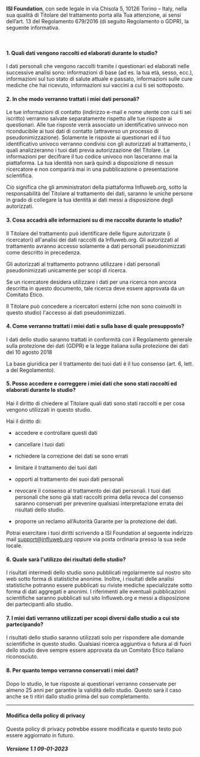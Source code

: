 **ISI Foundation**, con sede legale in via Chisola 5, 10126 Torino – Italy, nella sua qualità di Titolare del trattamento porta alla Tua attenzione, ai sensi dell’art. 13 del Regolamento 679/2016 (di seguito Regolamento o GDPR), la seguente informativa.

<br>

#### 1. Quali dati vengono raccolti ed elaborati durante lo studio?

I dati personali che vengono raccolti tramite i questionari ed elaborati nelle successive analisi sono: informazioni di base (ad es. la tua età, sesso, ecc.), informazioni sul tuo stato di salute attuale e passato, informazioni sulle cure mediche che hai ricevuto, informazioni sui vaccini a cui ti sei sottoposto.

#### 2. In che modo verranno trattati i miei dati personali?

Le tue informazioni di contatto (indirizzo e-mail e nome utente con cui ti sei iscritto) verranno salvate separatamente rispetto alle tue risposte ai questionari. Alle tue risposte verrà associato un identificativo univoco non riconducibile ai tuoi dati di contatto (attraverso un processo di pseudonimizzazione). Solamente le risposte ai questionari ed il tuo identificativo univoco verranno condivisi con gli autorizzati al trattamento, i quali analizzeranno i tuoi dati previa autorizzazione del Titolare. Le informazioni per decifrare il tuo codice univoco non lasceranno mai la piattaforma. La tua identità non sarà quindi a disposizione di nessun ricercatore e non comparirà mai in una pubblicazione o presentazione scientifica.

Ciò significa che gli amministratori della piattaforma Influweb.org, sotto la responsabilità del Titolare al trattamento dei dati, saranno le uniche persone in grado di collegare la tua identità ai dati messi a disposizione degli autorizzati.

#### 3. Cosa accadrà alle informazioni su di me raccolte durante lo studio?

Il Titolare del trattamento può identificare delle figure autorizzate (i ricercatori) all'analisi dei dati raccolti da Influweb.org. Gli autorizzati al trattamento avranno accesso solamente a dati personali pseudonimizzati come descritto in precedenza.

Gli autorizzati al trattamento potranno utilizzare i dati personali pseudonimizzati unicamente per scopi di ricerca.

Se un ricercatore desidera utilizzare i dati per una ricerca non ancora descritta in questo documento, tale ricerca deve essere approvata da un Comitato Etico.

Il Titolare può concedere a ricercatori esterni (che non sono coinvolti in questo studio) l'accesso ai dati pseudonimizzati.
    
#### 4. Come verranno trattati i miei dati e sulla base di quale presupposto?

I dati dello studio saranno trattati in conformità con il Regolamento generale sulla protezione dei dati (GDPR) e la legge italiana sulla protezione dei dati del 10 agosto 2018

La base giuridica per il trattamento dei tuoi dati è il tuo consenso (art. 6, lett. a del Regolamento).

#### 5. Posso accedere e correggere i miei dati che sono stati raccolti ed elaborati durante lo studio?

Hai il diritto di chiedere al Titolare quali dati sono stati raccolti e per cosa vengono utilizzati in questo studio.

Hai il diritto di:

- accedere e controllare questi dati

- cancellare i tuoi dati

- richiedere la correzione dei dati se sono errati

- limitare il trattamento dei tuoi dati

- opporti al trattamento dei suoi dati personali

- revocare il consenso al trattamento dei dati personali. I tuoi dati personali che sono già stati raccolti prima della revoca del consenso saranno conservati per prevenire qualsiasi interpretazione errata dei risultati dello studio.

- proporre un reclamo all’Autorità Garante per la protezione dei dati.

Potrai esercitare i tuoi diritti scrivendo a ISI Foundation al seguente indirizzo mail [support@influweb.org](support@influweb.org) oppure via posta ordinaria presso la sua sede locale.

#### 6. Quale sarà l'utilizzo dei risultati dello studio?

I risultati intermedi dello studio sono pubblicati regolarmente sul nostro sito web sotto forma di statistiche anonime. Inoltre, i risultati delle analisi statistiche potranno essere pubblicati su riviste mediche specializzate sotto forma di dati aggregati e anonimi. I riferimenti alle eventuali  pubblicazioni scientifiche saranno pubblicati sul sito Influweb.org e messi a disposizione dei partecipanti allo studio.

#### 7. I miei dati verranno utilizzati per scopi diversi dallo studio a cui sto partecipando?
    
I risultati dello studio saranno utilizzati solo per rispondere alle domande scientifiche in questo studio. Qualsiasi ricerca aggiuntiva o futura al di fuori dello studio deve sempre essere approvata da un Comitato Etico italiano riconosciuto.

#### 8. Per quanto tempo verranno conservati i miei dati?

Dopo lo studio, le tue risposte ai questionari verranno conservate per almeno 25 anni per garantire la validità dello studio. Questo sarà il caso anche se ti ritiri dallo studio prima del suo completamento.

---

#### Modifica della policy di privacy

Questa policy di privacy potrebbe essere modificata e questo testo può essere aggiornato in futuro.

##### Versione 1.1 09-01-2023
